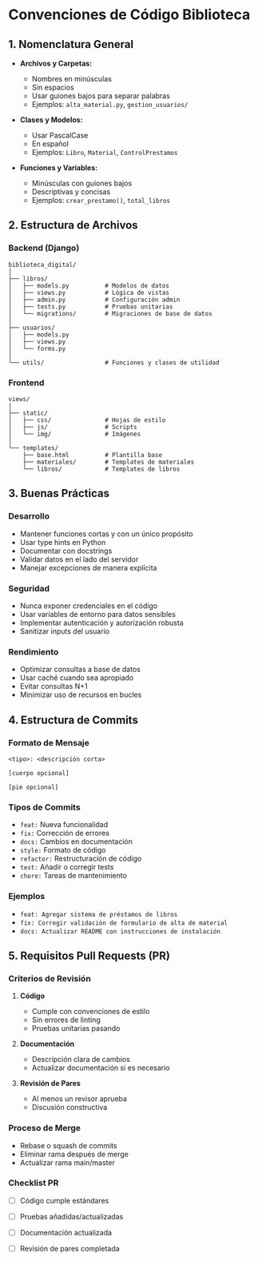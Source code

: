 # Convenciones de Código Biblioteca

## 1. Nomenclatura General
- **Archivos y Carpetas:**
  - Nombres en minúsculas
  - Sin espacios
  - Usar guiones bajos para separar palabras
  - Ejemplos: `alta_material.py`, `gestion_usuarios/`

- **Clases y Modelos:**
  - Usar PascalCase
  - En español
  - Ejemplos: `Libro`, `Material`, `ControlPrestamos`

- **Funciones y Variables:**
  - Minúsculas con guiones bajos
  - Descriptivas y concisas
  - Ejemplos: `crear_prestamo()`, `total_libros`

## 2. Estructura de Archivos

### Backend (Django)
```
biblioteca_digital/
│
├── libros/
│   ├── models.py          # Modelos de datos
│   ├── views.py           # Lógica de vistas
│   ├── admin.py           # Configuración admin
│   ├── tests.py           # Pruebas unitarias
│   └── migrations/        # Migraciones de base de datos
│
├── usuarios/
│   ├── models.py
│   ├── views.py
│   └── forms.py
│
└── utils/                 # Funciones y clases de utilidad
```

### Frontend
```
views/
│
├── static/
│   ├── css/               # Hojas de estilo
│   ├── js/                # Scripts
│   └── img/               # Imágenes
│
└── templates/
    ├── base.html          # Plantilla base
    ├── materiales/        # Templates de materiales
    └── libros/            # Templates de libros
```

## 3. Buenas Prácticas

### Desarrollo
- Mantener funciones cortas y con un único propósito
- Usar type hints en Python
- Documentar con docstrings
- Validar datos en el lado del servidor
- Manejar excepciones de manera explícita

### Seguridad
- Nunca exponer credenciales en el código
- Usar variables de entorno para datos sensibles
- Implementar autenticación y autorización robusta
- Sanitizar inputs del usuario

### Rendimiento
- Optimizar consultas a base de datos
- Usar caché cuando sea apropiado
- Evitar consultas N+1
- Minimizar uso de recursos en bucles

## 4. Estructura de Commits

### Formato de Mensaje
```
<tipo>: <descripción corta>

[cuerpo opcional]

[pie opcional]
```

### Tipos de Commits
- `feat:` Nueva funcionalidad
- `fix:` Corrección de errores
- `docs:` Cambios en documentación
- `style:` Formato de código
- `refactor:` Restructuración de código
- `test:` Añadir o corregir tests
- `chore:` Tareas de mantenimiento

### Ejemplos
- `feat: Agregar sistema de préstamos de libros`
- `fix: Corregir validación de formulario de alta de material`
- `docs: Actualizar README con instrucciones de instalación`

## 5. Requisitos Pull Requests (PR)

### Criterios de Revisión
1. **Código**
   - Cumple con convenciones de estilo
   - Sin errores de linting
   - Pruebas unitarias pasando

2. **Documentación**
   - Descripción clara de cambios
   - Actualizar documentación si es necesario

3. **Revisión de Pares**
   - Al menos un revisor aprueba
   - Discusión constructiva

### Proceso de Merge
- Rebase o squash de commits
- Eliminar rama después de merge
- Actualizar rama main/master

### Checklist PR
- [ ] Código cumple estándares
- [ ] Pruebas añadidas/actualizadas
- [ ] Documentación actualizada
- [ ] Revisión de pares completada

